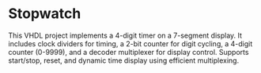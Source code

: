 # Stopwatch
This VHDL project implements a 4-digit timer on a 7-segment display. It includes clock dividers for timing, a 2-bit counter for digit cycling, a 4-digit counter (0-9999), and a decoder multiplexer for display control. Supports start/stop, reset, and dynamic time display using efficient multiplexing.
